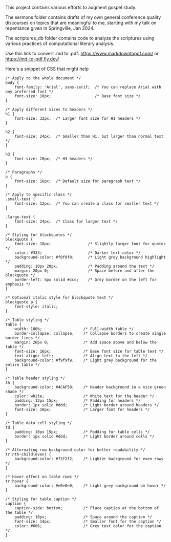 This project contains various efforts to augment gospel study.

The sermons folder contains drafts of my own general conference quality discourses on topics that are meaningful to me, starting with my talk on repentance given in Springville, Jan 2024.

The scriptures_db folder contains code to analyze the scriptures using various practices of computational literary analysis.

Use this link to convert .md to .pdf: https://www.markdowntopdf.com/ or 
https://md-to-pdf.fly.dev/


Here's a snippet of CSS that might help

```
/* Apply to the whole document */
body {
    font-family: 'Arial', sans-serif;  /* You can replace Arial with any preferred font */
    font-size: 16px;                   /* Base font size */
}

/* Apply different sizes to headers */
h1 {
    font-size: 32px;  /* Larger font size for H1 headers */
}

h2 {
    font-size: 24px;  /* Smaller than H1, but larger than normal text */
}

h3 {
    font-size: 20px;  /* H3 headers */
}

/* Paragraphs */
p {
    font-size: 16px;  /* Default size for paragraph text */
}

/* Apply to specific class */
.small-text {
    font-size: 12px;  /* You can create a class for smaller text */
}

.large-text {
    font-size: 24px;  /* Class for larger text */
}

/* Styling for blockquotes */
blockquote {
    font-size: 18px;                /* Slightly larger font for quotes */
    color: #333;                    /* Darker text color */
    background-color: #f0f0f0;      /* Light grey background highlight */
    padding: 10px 20px;             /* Padding around the text */
    margin: 20px 0;                 /* Space before and after the blockquote */
    border-left: 5px solid #ccc;    /* Grey border on the left for emphasis */
}

/* Optional italic style for blockquote text */
blockquote p {
    font-style: italic;
}

/* Table styling */
table {
    width: 100%;                  /* Full-width table */
    border-collapse: collapse;    /* Collapse borders to create single border lines */
    margin: 20px 0;               /* Add space above and below the table */
    font-size: 16px;              /* Base font size for table text */
    text-align: left;             /* Align text to the left */
    background-color: #f9f9f9;    /* Light grey background for the entire table */
}

/* Table header styling */
th {
    background-color: #4CAF50;    /* Header background in a nice green shade */
    color: white;                 /* White text for the header */
    padding: 12px 15px;           /* Padding for headers */
    border: 1px solid #ddd;       /* Light border around headers */
    font-size: 18px;              /* Larger font for headers */
}

/* Table data cell styling */
td {
    padding: 10px 15px;           /* Padding for table cells */
    border: 1px solid #ddd;       /* Light border around cells */
}

/* Alternating row background color for better readability */
tr:nth-child(even) {
    background-color: #f2f2f2;    /* Lighter background for even rows */
}

/* Hover effect on table rows */
tr:hover {
    background-color: #e0e0e0;    /* Light grey background on hover */
}

/* Styling for table caption */
caption {
    caption-side: bottom;         /* Place caption at the bottom of the table */
    padding: 10px;                /* Space around the caption */
    font-size: 14px;              /* Smaller font for the caption */
    color: #666;                  /* Grey text color for the caption */
}
```